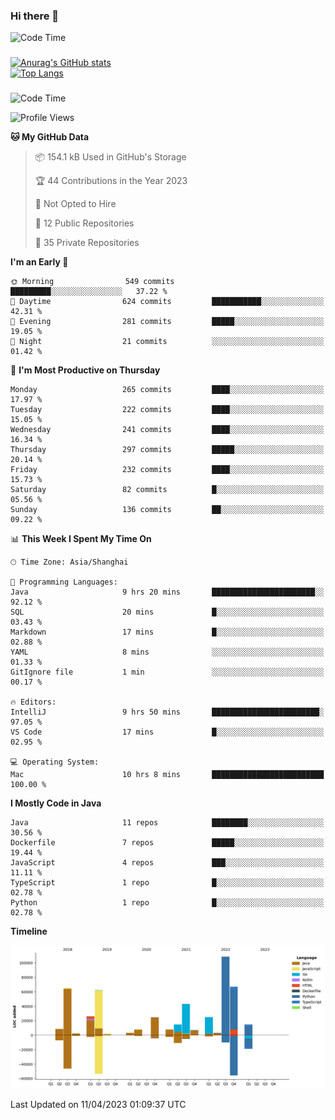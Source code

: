 ### Hi there 👋 

![Code Time](https://img.shields.io/endpoint?style=flat&url=https://codetime-api.datreks.com/badge/1061?logoColor=white%26project=%26recentMS=0%26showProject=false)

<!--
**Muyiafan/Muyiafan** is a ✨ _special_ ✨ repository because its `README.md` (this file) appears on your GitHub profile.

Here are some ideas to get you started:

- 🔭 I’m currently working on ...
- 🌱 I’m currently learning ...
- 👯 I’m looking to collaborate on ...
- 🤔 I’m looking for help with ...
- 💬 Ask me about ...
- 📫 How to reach me: ...
- 😄 Pronouns: ...
- ⚡ Fun fact: ...
-->

### 

[![Anurag's GitHub stats](https://github-readme-stats.vercel.app/api?username=Muyiafan)](https://github.com/anuraghazra/github-readme-stats)
<br>
[![Top Langs](https://github-readme-stats.vercel.app/api/top-langs/?username=Muyiafan)](https://github.com/anuraghazra/github-readme-stats)

### 

<!--START_SECTION:waka-->
![Code Time](http://img.shields.io/badge/Code%20Time-5%2C710%20hrs%2030%20mins-blue)

![Profile Views](http://img.shields.io/badge/Profile%20Views-0-blue)

**🐱 My GitHub Data** 

> 📦 154.1 kB Used in GitHub's Storage 
 > 
> 🏆 44 Contributions in the Year 2023
 > 
> 🚫 Not Opted to Hire
 > 
> 📜 12 Public Repositories 
 > 
> 🔑 35 Private Repositories 
 > 
**I'm an Early 🐤** 

```text
🌞 Morning                549 commits         █████████░░░░░░░░░░░░░░░░   37.22 % 
🌆 Daytime                624 commits         ███████████░░░░░░░░░░░░░░   42.31 % 
🌃 Evening                281 commits         █████░░░░░░░░░░░░░░░░░░░░   19.05 % 
🌙 Night                  21 commits          ░░░░░░░░░░░░░░░░░░░░░░░░░   01.42 % 
```
📅 **I'm Most Productive on Thursday** 

```text
Monday                   265 commits         ████░░░░░░░░░░░░░░░░░░░░░   17.97 % 
Tuesday                  222 commits         ████░░░░░░░░░░░░░░░░░░░░░   15.05 % 
Wednesday                241 commits         ████░░░░░░░░░░░░░░░░░░░░░   16.34 % 
Thursday                 297 commits         █████░░░░░░░░░░░░░░░░░░░░   20.14 % 
Friday                   232 commits         ████░░░░░░░░░░░░░░░░░░░░░   15.73 % 
Saturday                 82 commits          █░░░░░░░░░░░░░░░░░░░░░░░░   05.56 % 
Sunday                   136 commits         ██░░░░░░░░░░░░░░░░░░░░░░░   09.22 % 
```


📊 **This Week I Spent My Time On** 

```text
🕑︎ Time Zone: Asia/Shanghai

💬 Programming Languages: 
Java                     9 hrs 20 mins       ███████████████████████░░   92.12 % 
SQL                      20 mins             █░░░░░░░░░░░░░░░░░░░░░░░░   03.43 % 
Markdown                 17 mins             █░░░░░░░░░░░░░░░░░░░░░░░░   02.88 % 
YAML                     8 mins              ░░░░░░░░░░░░░░░░░░░░░░░░░   01.33 % 
GitIgnore file           1 min               ░░░░░░░░░░░░░░░░░░░░░░░░░   00.17 % 

🔥 Editors: 
IntelliJ                 9 hrs 50 mins       ████████████████████████░   97.05 % 
VS Code                  17 mins             █░░░░░░░░░░░░░░░░░░░░░░░░   02.95 % 

💻 Operating System: 
Mac                      10 hrs 8 mins       █████████████████████████   100.00 % 
```

**I Mostly Code in Java** 

```text
Java                     11 repos            ████████░░░░░░░░░░░░░░░░░   30.56 % 
Dockerfile               7 repos             █████░░░░░░░░░░░░░░░░░░░░   19.44 % 
JavaScript               4 repos             ███░░░░░░░░░░░░░░░░░░░░░░   11.11 % 
TypeScript               1 repo              █░░░░░░░░░░░░░░░░░░░░░░░░   02.78 % 
Python                   1 repo              █░░░░░░░░░░░░░░░░░░░░░░░░   02.78 % 
```



**Timeline**

![Lines of Code chart](https://raw.githubusercontent.com/Muyiafan/Muyiafan/main/assets/bar_graph.png)


 Last Updated on 11/04/2023 01:09:37 UTC
<!--END_SECTION:waka-->

